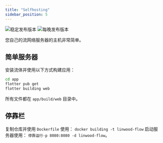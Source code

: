 ```yaml
---
title: "Selfhosting"
sidebar_position: 5
---
```


![稳定发布版本](https://img.shields.io/badge/dynamic/yaml?color=c4840d&label=Stable&query=%24.version&url=https%3A%2F%2Fraw.githubusercontent.com%2FLinwoodDev%2FFlow%2Fstable%2Fapp%2Fpubspec.yaml&style=for-the-badge) ![每晚发布版本](https://img.shields.io/badge/dynamic/yaml?color=f7d28c&label=Nightly&query=%24.version&url=https%3A%2F%2Fraw.githubusercontent.com%2FLinwoodDev%2FFlow%2Fnightly%2Fapp%2Fpubspec.yaml&style=for-the-badge)

您自己的流网络服务器的主机非常简单。

## 简单服务器

安装流体并使用以下方式构建应用：

```bash
cd app
flotter pub get
flotter building web
```

所有文件都在 `app/build/web` 目录中。

## 停靠栏

复制仓库并使用 `Dockerfile` 使用： `docker building -t linwood-flow` 启动服务器使用： `停靠运行-p 8080:8080 -d linwood-flow`。
